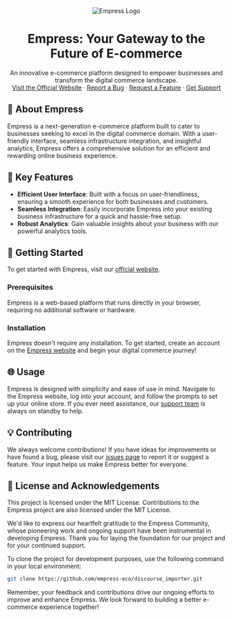 <div align="center">
  <img src="https://grow.empress.eco/uploads/default/original/2X/1/1f1e1044d3864269d2a613577edb9763890422ab.png" alt="Empress Logo">
  <h1>Empress: Your Gateway to the Future of E-commerce</h1>
  <p>
    An innovative e-commerce platform designed to empower businesses and transform the digital commerce landscape.
    <br />
    <a href="https://empress.eco/">Visit the Official Website</a>
    ·
    <a href="https://github.com/empress-eco/discourse_importer/issues">Report a Bug</a>
    ·
    <a href="https://github.com/empress-eco/discourse_importer/issues">Request a Feature</a>
    ·
    <a href="https://grow.empress.eco/">Get Support</a>
  </p>
</div>

## 📖 About Empress

Empress is a next-generation e-commerce platform built to cater to businesses seeking to excel in the digital commerce domain. With a user-friendly interface, seamless infrastructure integration, and insightful analytics, Empress offers a comprehensive solution for an efficient and rewarding online business experience.

## 🌟 Key Features

- **Efficient User Interface**: Built with a focus on user-friendliness, ensuring a smooth experience for both businesses and customers.
- **Seamless Integration**: Easily incorporate Empress into your existing business infrastructure for a quick and hassle-free setup.
- **Robust Analytics**: Gain valuable insights about your business with our powerful analytics tools.

## 🚀 Getting Started

To get started with Empress, visit our [official website](https://empress.eco/). 

### Prerequisites

Empress is a web-based platform that runs directly in your browser, requiring no additional software or hardware.

### Installation

Empress doesn't require any installation. To get started, create an account on the [Empress website](https://empress.eco/) and begin your digital commerce journey!

## 🌐 Usage

Empress is designed with simplicity and ease of use in mind. Navigate to the Empress website, log into your account, and follow the prompts to set up your online store. If you ever need assistance, our [support team](https://grow.empress.eco/) is always on standby to help.

## 💡 Contributing

We always welcome contributions! If you have ideas for improvements or have found a bug, please visit our [issues page](https://github.com/empress-eco/discourse_importer/issues) to report it or suggest a feature. Your input helps us make Empress better for everyone.

## 📜 License and Acknowledgements

This project is licensed under the MIT License. Contributions to the Empress project are also licensed under the MIT License.

We'd like to express our heartfelt gratitude to the Empress Community, whose pioneering work and ongoing support have been instrumental in developing Empress. Thank you for laying the foundation for our project and for your continued support.

To clone the project for development purposes, use the following command in your local environment: 

```bash
git clone https://github.com/empress-eco/discourse_importer.git
```

Remember, your feedback and contributions drive our ongoing efforts to improve and enhance Empress. We look forward to building a better e-commerce experience together!